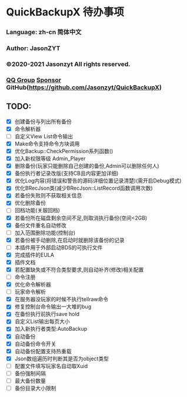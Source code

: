 ﻿# QuickBackupX 待办事项 
### Language: zh-cn 简体中文
### Author: JasonZYT
### ©2020-2021 Jasonzyt All rights reserved.
### [QQ Group](https://jq.qq.com/?wv=1027&k=XQ95YehZ)  [Sponsor](http://pay.sa2y.net/paypage/?merchant=97a6ueUjyemLZeyQZK3TaCKluhQu5FTZM2LvKrX%2Btlpm)  GitHub(https://github.com/Jasonzyt/QuickBackupX)

## TODO:
- [x] 创建备份与列出所有备份
- [x] 命令解析器
- [ ] 自定义View List命令输出
- [x] Make命令支持命令方块调用
- [x] 优化Backup::CheckPermission系列函数()
- [x] 加入新权限等级 Admin_Player
- [x] 删除备份(玩家只能删除自己创建的备份,Admin可以删除任何人)
- [x] 备份执行者记录改版(支持CB且内容更加详细)
- [x] 优化Log内容(将错误和警告的源码详细位置记录清楚)(需开启Debug模式)
- [x] 优化BRecJson类(减少BRecJson::ListRecord函数调用次数)
- [x] 若备份失败则不获取相关信息
- [x] 优化删除备份
- [ ] 回档功能(关服回档)
- [x] 若备份所在磁盘剩余空间不足,则取消执行备份(空间<2GB)
- [x] 备份文件重名自动修改
- [ ] 加入范围删除功能(控制台)
- [x] 若备份被手动删除,在启动时就删除该备份的记录
- [ ] 本插件用于外部启动BDS的可执行文件
- [x] 完成插件的EULA
- [x] 插件文档
- [x] 若配置缺失或不符合类型要求,则自动补齐(修改)相关配置
- [ ] 命令注册
- [x] 优化命令解析器
- [ ] 玩家命令解析
- [x] 在服务器没玩家的时候不执行tellraw命令
- [x] 修复控制台命令输出一大堆的bug
- [x] 在备份执行前执行save hold
- [x] 自定义List输出每页大小
- [x] 加入新执行者类型:AutoBackup
- [x] 自动备份
- [x] 自动备份命令开关
- [x] 自动备份配置支持热重载
- [x] Json数组遍历时判断其是否为object类型
- [ ] 配置文件填写玩家名自动取Xuid
- [ ] 备份强制间隔
- [ ] 最大备份数量
- [ ] 备份目录大小限制